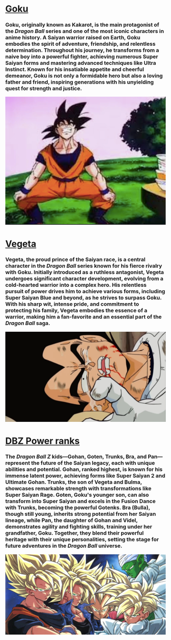 # [Goku](Goku/goku.md)


### **Goku**, originally known as **Kakarot**, is the main protagonist of the *Dragon Ball* series and one of the most iconic characters in anime history. A Saiyan warrior raised on Earth, Goku embodies the spirit of adventure, friendship, and relentless determination. Throughout his journey, he transforms from a naive boy into a powerful fighter, achieving numerous Super Saiyan forms and mastering advanced techniques like **Ultra Instinct**. Known for his insatiable appetite and cheerful demeanor, Goku is not only a formidable hero but also a loving father and friend, inspiring generations with his unyielding quest for strength and justice.




![alt text](image-11.png)



# [Vegeta](Vegeta/vegeta.md)

### **Vegeta**, the proud prince of the Saiyan race, is a central character in the *Dragon Ball* series known for his fierce rivalry with **Goku**. Initially introduced as a ruthless antagonist, Vegeta undergoes significant character development, evolving from a cold-hearted warrior into a complex hero. His relentless pursuit of power drives him to achieve various forms, including **Super Saiyan Blue** and beyond, as he strives to surpass Goku. With his sharp wit, intense pride, and commitment to protecting his family, Vegeta embodies the essence of a warrior, making him a fan-favorite and an essential part of the *Dragon Ball* saga.


![alt text](image-10.png)





# [DBZ Power ranks](PwrRanks/rank.md)

### The *Dragon Ball Z* kids—**Gohan**, **Goten**, **Trunks**, **Bra**, and **Pan**—represent the future of the Saiyan legacy, each with unique abilities and potential. **Gohan**, ranked highest, is known for his immense latent power, achieving forms like **Super Saiyan 2** and **Ultimate Gohan**. **Trunks**, the son of Vegeta and Bulma, showcases remarkable strength with transformations like **Super Saiyan Rage**. **Goten**, Goku's younger son, can also transform into **Super Saiyan** and excels in the **Fusion Dance** with Trunks, becoming the powerful **Gotenks**. **Bra (Bulla)**, though still young, inherits strong potential from her Saiyan lineage, while **Pan**, the daughter of Gohan and Videl, demonstrates agility and fighting skills, training under her grandfather, Goku. Together, they blend their powerful heritage with their unique personalities, setting the stage for future adventures in the *Dragon Ball* universe.



![alt text](image-12.png)
